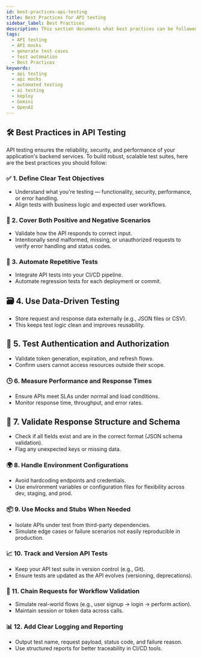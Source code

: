 ```yaml
---
id: best-practices-api-testing
title: Best Practices for API testing
sidebar_label: Best Practices
description: This section documents what best practices can be followed while performing API testing
tags:
  - API testing
  - API mocks
  - generate test cases
  - test automation
  - Best Practices
keywords:
  - api testing
  - api mocks
  - automated testing
  - ai testing
  - keploy
  - Gemini
  - OpenAI
---
```


## 🛠️ Best Practices in API Testing

API testing ensures the reliability, security, and performance of your application's backend services. To build robust, scalable test suites, here are the best practices you should follow:

### ✅ 1. Define Clear Test Objectives

- Understand what you're testing — functionality, security, performance, or error handling.
- Align tests with business logic and expected user workflows.

### 🧪 2. Cover Both Positive and Negative Scenarios

- Validate how the API responds to correct input.
- Intentionally send malformed, missing, or unauthorized requests to verify error handling and status codes.

### 🔄 3. Automate Repetitive Tests

- Integrate API tests into your CI/CD pipeline.
- Automate regression tests for each deployment or commit.

## 🗃️ 4. Use Data-Driven Testing

- Store request and response data externally (e.g., JSON files or CSV).
- This keeps test logic clean and improves reusability.

## 🔐 5. Test Authentication and Authorization

- Validate token generation, expiration, and refresh flows.
- Confirm users cannot access resources outside their scope.

### 🕒 6. Measure Performance and Response Times

- Ensure APIs meet SLAs under normal and load conditions.
- Monitor response time, throughput, and error rates.

## 🧩 7. Validate Response Structure and Schema

- Check if all fields exist and are in the correct format (JSON schema validation).
- Flag any unexpected keys or missing data.

### 🌍 8. Handle Environment Configurations

- Avoid hardcoding endpoints and credentials.
- Use environment variables or configuration files for flexibility across dev, staging, and prod.

### 📦 9. Use Mocks and Stubs When Needed

- Isolate APIs under test from third-party dependencies.
- Simulate edge cases or failure scenarios not easily reproducible in production.

### 📈 10. Track and Version API Tests

- Keep your API test suite in version control (e.g., Git).
- Ensure tests are updated as the API evolves (versioning, deprecations).

### 🔁 11. Chain Requests for Workflow Validation

- Simulate real-world flows (e.g., user signup → login → perform action).
- Maintain session or token data across calls.

### 📊 12. Add Clear Logging and Reporting

- Output test name, request payload, status code, and failure reason.
- Use structured reports for better traceability in CI/CD tools.

